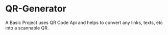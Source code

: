 # QR-Generator
A Basic Project uses QR Code Api and helps to convert any links, texts, etc into a scannable QR.
